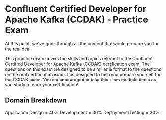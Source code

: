 # Confluent Certified Developer for Apache Kafka (CCDAK) - Practice Exam

At this point, we've gone through all the content that would prepare you for the real deal.

This practice exam covers the skills and topics relevant to the Confluent Certified Developer for
Apache Kafka (CCDAK) certification exam. The questions on this exam are designed to be similiar in format
to the questions on the real certification exam. It is designed to help you prepare yourself for the CCDAK exam.
You are encouraged to take this exam multiple times as you study to earn your certification!

## Domain Breakdown

Application Design = 40%
Development = 30%
Deployment/Testing = 30%
